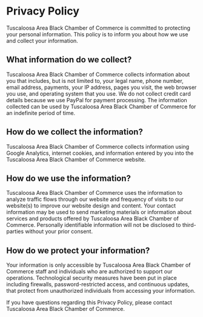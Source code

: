 # Privacy Policy

Tuscaloosa Area Black Chamber of Commerce is committed to protecting your personal information. This policy 
is to inform you about how we use and collect your information.

## What information do we collect?

Tuscaloosa Area Black Chamber of Commerce collects information about you that includes, but is not limited
to, your legal name, phone number, email address, payments, your IP address, pages you visit, the web
browser you use, and operating system that you use. We do not collect credit card details because we use 
PayPal for payment processing. The information collected can be used by Tuscaloosa Area Black 
Chamber of Commerce for an indefinite period of time.

## How do we collect the information?

Tuscaloosa Area Black Chamber of Commerce collects information using Google Analytics, internet cookies,
and information entered by you into the Tuscaloosa Area Black Chamber of Commerce website.

## How do we use the information?

Tuscaloosa Area Black Chamber of Commerce uses the information to analyze traffic flows through our 
website and frequency of visits to our website(s) to improve our website design and content. Your
contact information may be used to send marketing materials or information about services and products
offered by Tuscaloosa Area Black Chamber of Commerce. Personally identifiable information will not be
disclosed to third-parties without your prior consent.

## How do we protect your information?
Your information is only accessible by Tuscaloosa Area Black Chamber of Commerce staff and individuals who 
are authorized to support our operations. Technological security measures have been put in place 
including firewalls, password-restricted access, and continuous updates, that protect from 
unauthorized individuals from accessing your information.

If you have questions regarding this Privacy Policy, please contact Tuscaloosa Area Black Chamber of Commerce.